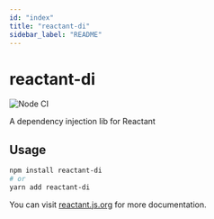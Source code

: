 ```yaml
---
id: "index"
title: "reactant-di"
sidebar_label: "README"
---
```


# reactant-di

![Node CI](https://github.com/unadlib/reactant/workflows/Node%20CI/badge.svg)

A dependency injection lib for Reactant

## Usage

```sh
npm install reactant-di
# or
yarn add reactant-di
```

You can visit [reactant.js.org](https://reactant.js.org/) for more documentation.
